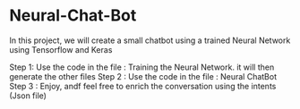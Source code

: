 # Neural-Chat-Bot

In this project, we will create a small chatbot using a trained Neural Network using Tensorflow and Keras

Step 1: Use the code in the file : Training the Neural Network. it will then generate the other files
Step 2 : Use the code in the file : Neural ChatBot
Step 3 : Enjoy, andf feel free to enrich the conversation using the intents (Json file)
